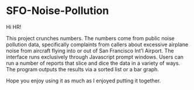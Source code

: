 # SFO-Noise-Pollution

Hi HR!

This project crunches numbers. 
The numbers come from public noise pollution data, specifically complaints from callers about excessive airplane noise from aircraft flying into or out of San Francisco Int'l Airport.
The interface runs exclusively through Javascript prompt windows.
Users can run a number of reports that slice and dice the data in a variety of ways.
The program outputs the results via a sorted list or a bar graph.

Hope you enjoy using it as much as I enjoyed putting it together.
